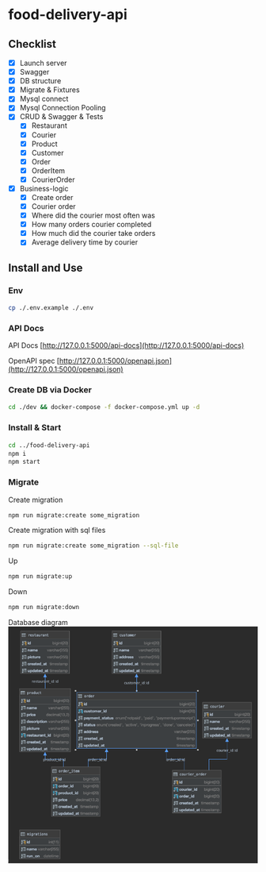 # food-delivery-api

## Checklist
- [x] Launch server
- [x] Swagger
- [x] DB structure
- [x] Migrate & Fixtures
- [x] Mysql connect
- [x] Mysql Connection Pooling
- [x] CRUD & Swagger & Tests
    - [x] Restaurant
    - [x] Courier
    - [x] Product
    - [x] Customer
    - [x] Order
    - [x] OrderItem
    - [x] CourierOrder
- [x] Business-logic
    - [x] Create order
    - [x] Courier order
    - [x] Where did the courier most often was
    - [x] How many orders courier completed
    - [x] How much did the courier take orders
    - [x] Average delivery time by courier

## Install and Use

### Env
```bash
cp ./.env.example ./.env
```

### API Docs
API Docs
[http://127.0.0.1:5000/api-docs](http://127.0.0.1:5000/api-docs)

OpenAPI spec
[http://127.0.0.1:5000/openapi.json](http://127.0.0.1:5000/openapi.json)


### Create DB via Docker
```bash
cd ./dev && docker-compose -f docker-compose.yml up -d
```

### Install & Start
```bash
cd ../food-delivery-api
npm i
npm start
```

### Migrate
Create migration
```bash
npm run migrate:create some_migration
```
Create migration with sql files
```bash
npm run migrate:create some_migration --sql-file
```
Up
```bash
npm run migrate:up
```
Down
```bash
npm run migrate:down
```

Database diagram
![DB diagram](./food_delivery_db_diagram.png)
